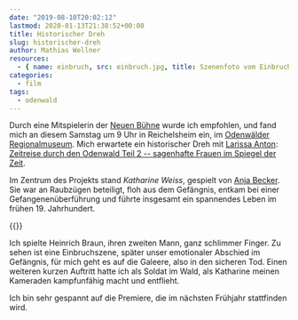```yaml
---
date: "2019-08-10T20:02:12"
lastmod: 2020-01-13T21:38:52+00:00
title: Historischer Dreh
slug: historischer-dreh
author: Mathias Wellner
resources:
  - { name: einbruch, src: einbruch.jpg, title: Szenenfoto vom Einbruch }
categories:
  - film
tags:
  - odenwald
---
```


Durch eine Mitspielerin der [Neuen Bühne](https://www.neue-buehne.de/) wurde ich empfohlen, und fand mich an diesem Samstag um 9 Uhr in Reichelsheim ein, im [Odenwälder Regionalmuseum](https://www.reichelsheim.de/index.php?id=19&L=0). Mich erwartete ein historischer Dreh mit [Larissa Anton](https://www.imdb.com/name/nm4501797/): [Zeitreise durch den Odenwald Teil 2 -- sagenhafte Frauen im Spiegel der Zeit](https://www.imdb.com/title/tt10731938/?ref_=ttfc_fc_tt).

<!--more-->

Im Zentrum des Projekts stand _Katharine Weiss_, gespielt von [Anja Becker](https://www.anjabecker.com/). Sie war an Raubzügen beteiligt, floh aus dem Gefängnis, entkam bei einer Gefangenenüberführung und führte insgesamt ein spannendes Leben im frühen 19. Jahrhundert.

{{<responsive-image name="einbruch">}}

Ich spielte Heinrich Braun, ihren zweiten Mann, ganz schlimmer Finger. Zu sehen ist eine Einbruchszene, später unser emotionaler Abschied im Gefängnis, für mich geht es auf die Galeere, also in den sicheren Tod. Einen weiteren kurzen Auftritt hatte ich als Soldat im Wald, als Katharine meinen Kameraden kampfunfähig macht und entflieht.

Ich bin sehr gespannt auf die Premiere, die im nächsten Frühjahr stattfinden wird.
